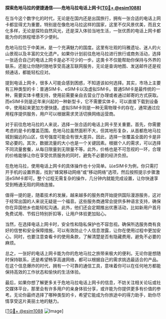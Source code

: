 **探索危地马拉的便捷通信——危地马拉电话上网卡[[TG💪+ @esim1088](https://t.me/s/esim1088)]**

在当今这个数字化的时代，无论是在国内还是出国旅行，拥有一张合适的电话上网卡都显得尤为重要。特别是在像危地马拉这样的国家，这里不仅风景优美，而且文化多样，无论是探险自然风光，还是深入体验当地生活，一张优质的电话上网卡都能为你的旅程增添不少便利。

危地马拉位于中美洲，是一个充满魅力的国度。这里有壮观的玛雅遗址、迷人的火山景观以及丰富的文化遗产。如果你计划前往危地马拉进行旅行或商务活动，选择一张适合自己的电话上网卡是必不可少的一步。这类卡不仅能帮助你保持与外界的联系，还能让你随时随地享受高速互联网服务，无论是查询地图、发送邮件还是视频通话，都能轻松应对。

提到电话上网卡，很多人可能会感到困惑，不知道该如何选择。其实，市场上主要有三种类型的卡：普通SIM卡、eSIM卡以及虚拟SIM卡。普通SIM卡是最传统的一种，需要实体卡槽支持，使用前需要亲自去营业厅办理或者通过邮寄的方式获取。而eSIM卡则是近年来兴起的一种新型卡，它不需要实体卡，可以直接下载到设备中，使用起来更加方便快捷。虚拟SIM卡则是一种无需物理卡的存在，通常通过应用程序提供服务，用户可以根据需求灵活切换网络运营商。

对于前往危地马拉的人来说，选择一张合适的电话上网卡至关重要。首先，你需要考虑的是卡的覆盖范围。危地马拉虽然面积不大，但其地形复杂，从首都危地马拉城到偏远的山区，信号强度可能会有很大差异。因此，选择一张覆盖全面的卡是非常必要的。其次，数据流量的大小也是一个关键因素。根据个人的需求，可以选择不同流量套餐，从每日限量到无限量不等。此外，价格也是不可忽视的一环，合理的价格能够让你在享受优质服务的同时，避免不必要的经济负担。

在危地马拉，使用电话上网卡的具体操作也十分简单。以eSIM卡为例，你只需打开手机的设置界面，找到“蜂窝移动网络”或“移动网络”选项，然后按照提示步骤激活eSIM卡即可。整个过程无需复杂的操作，几分钟内就能完成设置，让你快速享受到畅通无阻的网络连接。

值得一提的是，随着技术的发展，越来越多的服务商开始提供国际漫游服务，这对于经常出国的人来说无疑是一个福音。这些服务商通常会提供多种语言支持，确保你在异国他乡也能轻松沟通。此外，他们还会定期推出优惠活动，比如新用户首月免费试用、节假日特别折扣等，让用户体验更加贴心。

当然，在选择电话上网卡时，安全性和隐私保护也不容忽视。确保所选服务商有良好的信誉和安全保障措施，可以有效防止个人信息泄露，让你在使用过程中更加安心。同时，也要注意查看卡的使用条款，了解清楚是否有隐藏费用，避免不必要的麻烦。

总之，一张好的电话上网卡能为你的危地马拉之旅带来极大的便利。无论你是想随时保持联系，还是希望畅享高速网络，都可以根据自己的需求挑选最适合的产品。在这个信息爆炸的时代，拥有一个可靠的通信工具，意味着你可以在任何地方都能保持高效的工作状态和愉快的生活体验。

最后，如果你想了解更多关于危地马拉电话上网卡的信息，不妨关注相关论坛或社交媒体平台，那里会有许多用户的亲身体验分享，或许能为你提供更多有价值的参考。无论你最终选择了哪种类型的卡，希望它能成为你旅途中的得力助手，助你尽情享受这片美丽土地的魅力。

[[TG💪+ @esim1088](https://t.me/s/esim1088) ![Image](https://i.postimg.cc/4NQfJmqS/Snipaste-2025-05-13-00-14-12.png)]